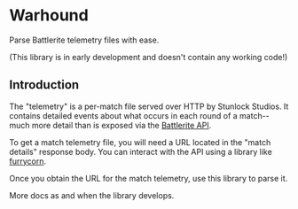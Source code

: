 # Warhound

Parse Battlerite telemetry files with ease.

(This library is in early development and doesn't contain any working code!)


## Introduction

The "telemetry" is a per-match file served over HTTP by Stunlock Studios. It
contains detailed events about what occurs in each round of a match--much more
detail than is exposed via the
[Battlerite API](https://developer.battlerite.com).

To get a match telemetry file, you will need a URL located in the "match
details" response body. You can interact with the API using a library like
[furrycorn](https://github.com/odeumgg/furrycorn).

Once you obtain the URL for the match telemetry, use this library to parse it.

More docs as and when the library develops.

